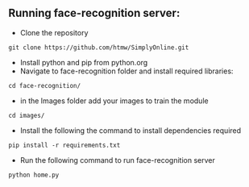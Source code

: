 ## Running face-recognition server:

* Clone the repository
```
git clone https://github.com/htmw/SimplyOnline.git
```
* Install python and pip from python.org
* Navigate to face-recognition folder and install required libraries:

```
cd face-recognition/
```

* in the Images folder add your images to train the module
```
cd images/
```

* Install the following the command to install dependencies required

```
pip install -r requirements.txt
```
* Run the following command to run face-recognition server
```
python home.py
```
